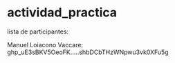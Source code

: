 # actividad_practica
lista de participantes:

Manuel Loiacono Vaccare: ghp_uE3sBKV5OeoFK.....shbDCbTHzWNpwu3vk0XFu5g

